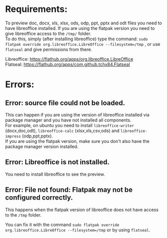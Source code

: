 # Requirements:

To preview doc, docx, xls, xlsx, ods, odp, ppt, pptx and odt files you need to have libreoffice installed.
If you are using the flatpak version you need to give libreoffice access to the `/tmp/` folder.  
To do this, simply (after installing libreoffice) type the command: `sudo flatpak override org.libreoffice.LibreOffice --filesystem=/tmp` , or use `flatseal` and give permissions from there.

Libreoffice: https://flathub.org/apps/org.libreoffice.LibreOffice  
Flatseal: https://flathub.org/apps/com.github.tchx84.Flatseal


# Errors:

## Error: source file could not be loaded.


This can happen if you are using the version of libreoffice installed via package manager and you have not installed all components.  
For example, on ubuntu you need to install `libreoffice-writer` (docx,doc,odt), `libreoffice-calc` (xlsx,xls,csv,ods) and `libreoffice-impress` (odp,ppt,pptx).  
If you are using the flatpak version, make sure you don't also have the package manager version installed.

## Error: Libreoffice is not installed.

You need to install libreoffice to see the preview.

## Error: File not found: Flatpak may not be configured correctly.

This happens when the flatpak version of libreoffice does not have access to the `/tmp` folder.

You can fix it with the command `sudo flatpak override org.libreoffice.LibreOffice --filesystem=/tmp` or by using `flatseal`.
